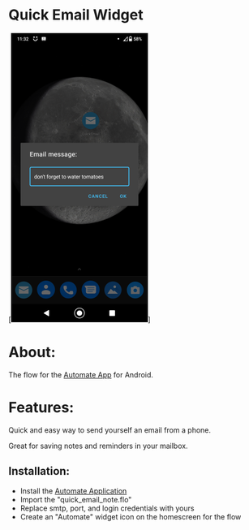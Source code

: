 # Quick Email Widget
[![N|Solid](https://github.com/alexsle/quick_email_note/blob/master/quick_email_note_sceenshot.png)]

# About:

The flow for the [Automate App](https://play.google.com/store/apps/details?id=com.llamalab.automate) for Android.

# Features:

Quick and easy way to send yourself an email from a phone. 

Great for saving notes and reminders in your mailbox.

## Installation:

- Install the [Automate Application](https://play.google.com/store/apps/details?id=com.llamalab.automate)
- Import the "quick_email_note.flo"
- Replace smtp, port, and login credentials with yours
- Create an "Automate" widget icon on the homescreen for the flow
